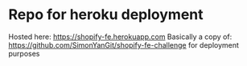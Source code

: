 # Repo for heroku deployment
Hosted here: https://shopify-fe.herokuapp.com
Basically a copy of: https://github.com/SimonYanGit/shopify-fe-challenge for deployment purposes
